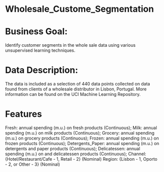 # Wholesale_Custome_Segmentation

# Business Goal:
Identify customer segments in the whole sale data using various unsupervised learning techniques.

# Data Description:
The data is included as a selection of 440 data points collected on data found from clients of a wholesale distributor in Lisbon, Portugal. More information can be found on the UCI Machine Learning Repository.

# Features
Fresh: annual spending (m.u.) on fresh products (Continuous);
Milk: annual spending (m.u.) on milk products (Continuous);
Grocery: annual spending (m.u.) on grocery products (Continuous);
Frozen: annual spending (m.u.) on frozen products (Continuous);
Detergents_Paper: annual spending (m.u.) on detergents and paper products (Continuous);
Delicatessen: annual spending (m.u.) on and delicatessen products (Continuous);
Channel: {Hotel/Restaurant/Cafe - 1, Retail - 2} (Nominal)
Region: {Lisbon - 1, Oporto - 2, or Other - 3} (Nominal)
